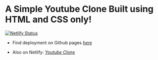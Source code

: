 # A Simple Youtube Clone Built using HTML and CSS only!
[![Netlify Status](https://api.netlify.com/api/v1/badges/8df305e3-f287-47bb-9acd-77c704be1e8b/deploy-status)](https://app.netlify.com/sites/marvex-youtube-clone/deploys)

- Find deployment on Github pages [_here_](https://donmarvex.github.io/youtube-clone/) 

- Also on Netlify: [_Youtube Clone_](https://marvex-youtube-clone.netlify.app/)